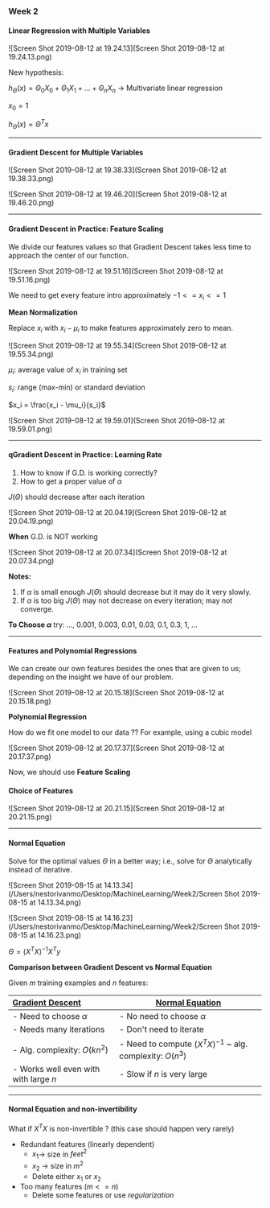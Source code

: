 ### Week 2 

#### Linear Regression with Multiple Variables 

![Screen Shot 2019-08-12 at 19.24.13](Screen Shot 2019-08-12 at 19.24.13.png)

New hypothesis: 

$h_\Theta(x) = \Theta_0X_0 + \Theta_1X_1 + ... + \Theta_nX_n$ -> Multivariate linear regression 

$x_0 = 1$ 

$h_\Theta(x) = \Theta^Tx$ 

---

#### Gradient Descent for Multiple Variables 

![Screen Shot 2019-08-12 at 19.38.33](Screen Shot 2019-08-12 at 19.38.33.png)

![Screen Shot 2019-08-12 at 19.46.20](Screen Shot 2019-08-12 at 19.46.20.png)

----

#### Gradient Descent in Practice: Feature Scaling 

We divide our features values so that Gradient Descent takes less time to approach the center of our function. 

![Screen Shot 2019-08-12 at 19.51.16](Screen Shot 2019-08-12 at 19.51.16.png)

We need to get every feature intro approximately $-1 <= x_i <= 1$

**Mean Normalization**

Replace $x_i$ with $x_i - \mu_i$ to make features approximately zero to mean. 

![Screen Shot 2019-08-12 at 19.55.34](Screen Shot 2019-08-12 at 19.55.34.png)

$\mu_i$: average value of $x_i$ in training set 

$s_i$: range (max-min) or standard deviation 

$x_i = \frac{x_i - \mu_i}{s_i}$

![Screen Shot 2019-08-12 at 19.59.01](Screen Shot 2019-08-12 at 19.59.01.png)

----

#### qGradient Descent in Practice: Learning Rate 

1. How to know if G.D. is working correctly? 
2. How to get a proper value of $\alpha$

$J(\Theta)$ should decrease after each iteration 

![Screen Shot 2019-08-12 at 20.04.19](Screen Shot 2019-08-12 at 20.04.19.png)

**When** G.D. is NOT working 

![Screen Shot 2019-08-12 at 20.07.34](Screen Shot 2019-08-12 at 20.07.34.png)

**Notes:** 

1. If $\alpha$ is small enough $J(\Theta)$ should decrease but it may do it very slowly. 
2. If $\alpha$ is too big $J(\Theta)$ may not decrease on every iteration; may not converge. 

**To Choose $\alpha$** try:  ..., 0.001, 0.003, 0.01, 0.03, 0.1, 0.3, 1, ...

---

#### Features and Polynomial Regressions 

We can create our own features besides the ones that are given to us; depending on the insight we have of our problem. 

![Screen Shot 2019-08-12 at 20.15.18](Screen Shot 2019-08-12 at 20.15.18.png)



**Polynomial Regression**

How do we fit one model to our data ?? For example, using a cubic model 

![Screen Shot 2019-08-12 at 20.17.37](Screen Shot 2019-08-12 at 20.17.37.png)

Now, we should use **Feature Scaling**

#### Choice of Features

![Screen Shot 2019-08-12 at 20.21.15](Screen Shot 2019-08-12 at 20.21.15.png)

---

#### Normal Equation 

Solve for the optimal values $\Theta$ in a better way; i.e., solve for $\Theta$ analytically instead of iterative. 

![Screen Shot 2019-08-15 at 14.13.34](/Users/nestorivanmo/Desktop/MachineLearning/Week2/Screen Shot 2019-08-15 at 14.13.34.png)



![Screen Shot 2019-08-15 at 14.16.23](/Users/nestorivanmo/Desktop/MachineLearning/Week2/Screen Shot 2019-08-15 at 14.16.23.png)

$\Theta = (X^TX)^{-1}X^Ty$

**Comparison between Gradient Descent vs Normal Equation**

Given $m$ training examples and $n$ features: 

| <u>Gradient Descent</u>               | <u>Normal Equation</u>                                      |
| :------------------------------------ | ----------------------------------------------------------- |
| - Need to choose $\alpha$             | - No need to choose $\alpha$                                |
| - Needs many iterations               | - Don't need to iterate                                     |
| - Alg. complexity: $O(kn^2)$          | - Need to compute $(X^TX)^{-1}$ ~ alg. complexity: $O(n^3)$ |
| - Works well even with with large $n$ | - Slow if $n$ is very large                                 |

---

#### Normal Equation and non-invertibility 

What if $X^TX$ is non-invertible ? (this case should happen very rarely)

- Redundant features (linearly dependent)
  - $x_1$-> size in $feet^2$
  - $x_2$ -> size in $m^2$
  - Delete either $x_1$ or $x_2$
- Too many features ($m <= n$)
  - Delete some features or use *regularization*
